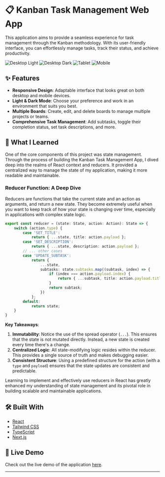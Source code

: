 
# 📋 Kanban Task Management Web App

This application aims to provide a seamless experience for task management through the Kanban methodology. With its user-friendly interface, you can effortlessly manage tasks, track their status, and achieve productivity.

![Desktop Light](/public/images/desktop-img-light.png)
![Desktop Dark](/public/images/desktop-img-dark.png)
![Tablet](/public/images/tablet-img.png)
![Mobile](/public/images/mobile-img.png)

## ✨ Features

- **Responsive Design**: Adaptable interface that looks great on both desktop and mobile devices.
- **Light & Dark Mode**: Choose your preference and work in an environment that suits you best.
- **Multiple Boards**: Create, edit, and delete boards to manage multiple projects or teams.
- **Comprehensive Task Management**: Add subtasks, toggle their completion status, set task descriptions, and more.
  
## 🧠 What I Learned

One of the core components of this project was state management. Through the process of building the Kanban Task Management App, I dived deep into the realms of React context and reducers. It provided a centralized way to manage the state of my application, making it more readable and maintainable.

### Reducer Function: A Deep Dive

Reducers are functions that take the current state and an action as arguments, and return a new state. They become extremely useful when you want to keep track of how your state is changing over time, especially in applications with complex state logic.

```typescript
export const reducer = (state: State, action: Action): State => {
    switch (action.type) {
        case 'SET_TITLE':
            return { ...state, title: action.payload };
        case 'SET_DESCRIPTION':
            return { ...state, description: action.payload };
        // ... other cases
        case 'UPDATE_SUBTASK':
            return {
                ...state,
                subtasks: state.subtasks.map((subtask, index) => {
                    if (index === action.payload.index) {
                        return { ...subtask, title: action.payload.title };
                    }
                    return subtask;
                })
            };
        default:
            return state;
    }
}
```

**Key Takeaways**:
1. **Immutability**: Notice the use of the spread operator (`...`). This ensures that the state is not mutated directly. Instead, a new state is created every time there's a change.
2. **Centralized Logic**: All state-modifying logic resides within the reducer. This provides a single source of truth and makes debugging easier.
3. **Consistent Structure**: Using a predefined structure for the action (with a `type` and `payload`) ensures that the state updates are consistent and predictable.

Learning to implement and effectively use reducers in React has greatly enhanced my understanding of state management and its pivotal role in building scalable and maintainable applications.

## 🛠️ Built With

- [React](https://reactjs.org/)
- [Tailwind CSS](https://tailwindcss.com/)
- [TypeScript](https://www.typescriptlang.org/)
- [Next.js](https://nextjs.org/)

## 🔗 Live Demo

Check out the live demo of the application [here](<link_to_your_live_demo>).

---

